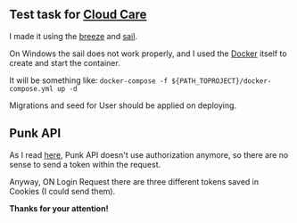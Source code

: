 ## Test task for [Cloud Care](https://www.cloud-care.it/)

I made it using the [breeze](https://laravel.com/docs/9.x/starter-kits#laravel-breeze) and [sail](https://laravel.com/docs/9.x/sail#installation).

On Windows the sail does not work properly, and I used the [Docker](https://www.docker.com/) itself to create and start the container.

It will be something like:
`docker-compose -f ${PATH_TOPROJECT}/docker-compose.yml up -d`

Migrations and seed for User should be applied on deploying.

## Punk API

As I read [here](https://punkapi.com/documentation/v2), Punk API doesn't use authorization anymore, so there are no sense to send a token within the request.

Anyway, ON Login Request there are three different tokens saved in Cookies (I could send them).

****Thanks for your attention!****
